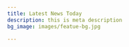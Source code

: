 ```yaml
---
title: Latest News Today
description: this is meta description
bg_image: images/featue-bg.jpg

---
```

